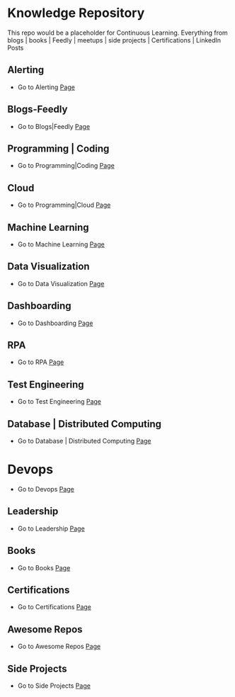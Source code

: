 # Knowledge Repository
This repo would be a placeholder for Continuous Learning. Everything from blogs | books | Feedly | meetups | side projects | Certifications | LinkedIn Posts 


## Alerting

* Go to Alerting [Page](https://github.com/AdyKalra/KnowledgeRepository/tree/master/Alerting)

## Blogs-Feedly

* Go to Blogs|Feedly [Page](https://github.com/AdyKalra/KnowledgeRepository/tree/master/Blogs-Feedly)

## Programming | Coding

* Go to Programming|Coding [Page](https://github.com/AdyKalra/KnowledgeRepository/tree/master/Programming%7CCoding)

## Cloud

* Go to Programming|Cloud [Page](https://github.com/AdyKalra/KnowledgeRepository/tree/master/Cloud)

## Machine Learning

* Go to Machine Learning [Page](https://github.com/AdyKalra/KnowledgeRepository/tree/master/Machine%20Learning)

## Data Visualization

* Go to Data Visualization [Page](https://github.com/AdyKalra/KnowledgeRepository/tree/master/DataVisualization)

## Dashboarding

* Go to Dashboarding [Page](https://github.com/AdyKalra/KnowledgeRepository/tree/master/Dashboarding)

## RPA

* Go to RPA [Page](https://github.com/AdyKalra/KnowledgeRepository/tree/master/RPA)

## Test Engineering

* Go to Test Engineering [Page](https://github.com/AdyKalra/KnowledgeRepository/tree/master/TestEngineering)

## Database | Distributed Computing

* Go to Database | Distributed Computing [Page](https://github.com/AdyKalra/KnowledgeRepository/tree/master/Database-DistributedComputing)

# Devops
* Go to Devops [Page](https://github.com/AdyKalra/KnowledgeRepository/tree/master/Devops)

## Leadership
* Go to Leadership [Page](https://github.com/AdyKalra/KnowledgeRepository/tree/master/Leadership)

## Books

* Go to Books [Page](https://github.com/AdyKalra/KnowledgeRepository/tree/master/Books)

## Certifications

* Go to Certifications [Page](https://github.com/AdyKalra/KnowledgeRepository/tree/master/Certifications)

## Awesome Repos
* Go to Awesome Repos [Page](https://github.com/AdyKalra/KnowledgeRepository/tree/master/AwesomeRepos)

## Side Projects
* Go to Side Projects [Page](https://github.com/AdyKalra/KnowledgeRepository/tree/master/Side%20Projects)
